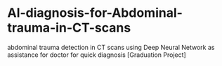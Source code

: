 # AI-diagnosis-for-Abdominal-trauma-in-CT-scans
abdominal trauma detection in CT scans using Deep Neural Network as assistance for doctor for quick diagnosis [Graduation Project]
